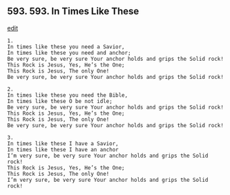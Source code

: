 
## 593.  593. In Times Like These
[edit](https://docs.google.com/document/d/1c6FG6lm5mcna2waoOHb13I9jwMkdcPLk/edit?mode=html)






    1.
    In times like these you need a Savior,
    In times like these you need and anchor;
    Be very sure, be very sure Your anchor holds and grips the Solid rock!
    This Rock is Jesus, Yes, He’s the One;
    This Rock is Jesus, The only One!
    Be very sure, be very sure Your anchor holds and grips the Solid rock!

    2.
    In times like these you need the Bible,
    In times like these O be not idle;
    Be very sure, be very sure Your anchor holds and grips the Solid rock!
    This Rock is Jesus, Yes, He’s the One;
    This Rock is Jesus, The only One!
    Be very sure, be very sure Your anchor holds and grips the Solid rock!

    3.
    In times like these I have a Savior,
    In times like these I have an anchor
    I’m very sure, be very sure Your anchor holds and grips the Solid rock!
    This Rock is Jesus, Yes, He’s the One;
    This Rock is Jesus, The only One!
    I’m very sure, be very sure Your anchor holds and grips the Solid rock!
